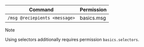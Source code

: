 | Command                       | Permission |
|-------------------------------|------------|
| `/msg @reciepients <message>` | basics.msg |


> [!NOTE]  
> Using selectors additionally requires permission `basics.selectors`.